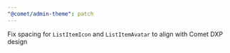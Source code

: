 ```yaml
---
"@comet/admin-theme": patch
---
```


Fix spacing for `ListItemIcon` and `ListItemAvatar` to align with Comet DXP design
